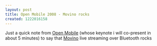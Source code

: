 ```yaml
---
layout: post
title: Open Mobile 2008 - Movino rocks
created: 1222016158
---
```

Just a quick note from <a href="http://2008.newformsfestival.com/index.php?page_id=45">Open Mobile</a> (whose keynote i will co-present in about 5 minutes) to say that <a href="http://www.movino.org/">Movino</a> live streaming over Bluetooth rocks

